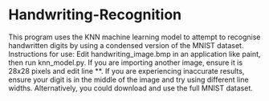 # Handwriting-Recognition

This program uses the KNN machine learning model to attempt to recognise handwritten digits by using a condensed version of the MNIST dataset.
Instructions for use:
Edit handwriting_image.bmp in an application like paint, then run knn_model.py.
If you are importing another image, ensure it is 28x28 pixels and edit line **.
If you are experiencing inaccurate results, ensure your digit is in the middle of the image and try using different line widths. Alternatively, you could download and use the full MNIST dataset.
